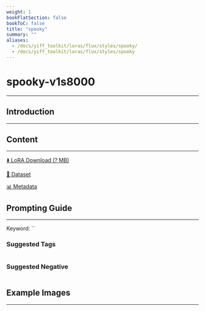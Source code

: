 ```yaml
---
weight: 1
bookFlatSection: false
bookToC: false
title: "spooky"
summary: ""
aliases:
  - /docs/yiff_toolkit/loras/flux/styles/spooky/
  - /docs/yiff_toolkit/loras/flux/styles/spooky
---
```


<!--markdownlint-disable MD025 MD033 -->

# spooky-v1s8000

---

## Introduction

---

## Content

---

[⬇️ LoRA Download (? MB)]()

[📐 Dataset]()

[📊 Metadata]()

## Prompting Guide

---

Keyword: ``

### Suggested Tags

```md
```

### Suggested Negative

```md
```

## Example Images

---

<div class="image-grid">
  <div class="image-grid-container">
    <a href="">
    </a>
    <a href="">
    </a>
  </div>
</div>
